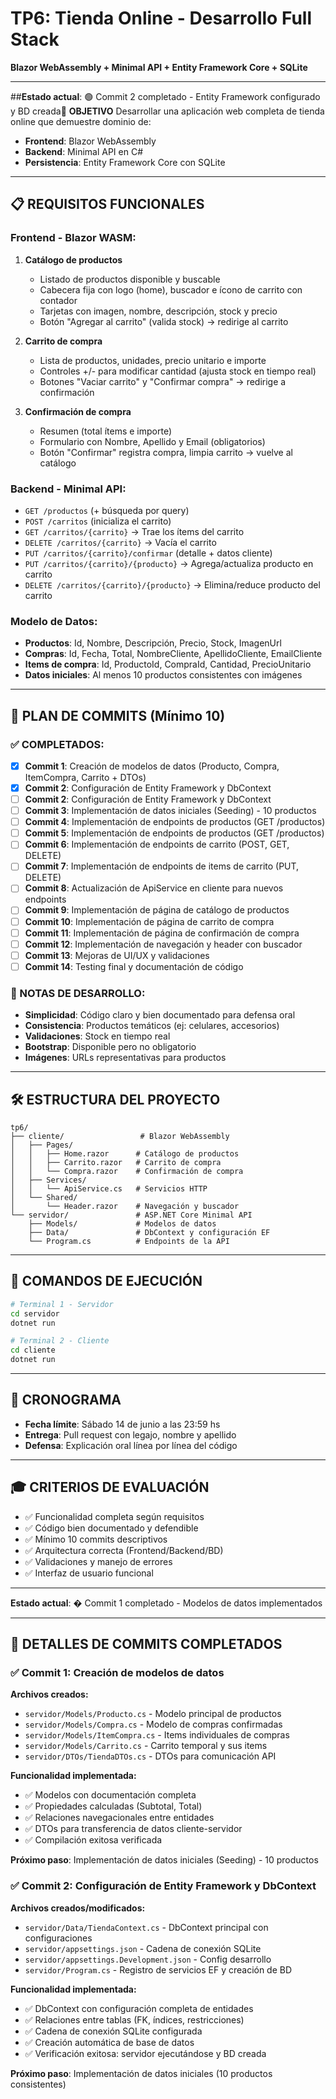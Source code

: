 # TP6: Tienda Online - Desarrollo Full Stack
**Blazor WebAssembly + Minimal API + Entity Framework Core + SQLite**

---

##**Estado actual**: 🟢 Commit 2 completado - Entity Framework configurado y BD creada🎯 **OBJETIVO**
Desarrollar una aplicación web completa de tienda online que demuestre dominio de:
- **Frontend**: Blazor WebAssembly 
- **Backend**: Minimal API en C#
- **Persistencia**: Entity Framework Core con SQLite

---

## 📋 **REQUISITOS FUNCIONALES**

### **Frontend - Blazor WASM:**
1. **Catálogo de productos**
   - Listado de productos disponible y buscable
   - Cabecera fija con logo (home), buscador e ícono de carrito con contador
   - Tarjetas con imagen, nombre, descripción, stock y precio
   - Botón "Agregar al carrito" (valida stock) → redirige al carrito

2. **Carrito de compra**
   - Lista de productos, unidades, precio unitario e importe
   - Controles +/- para modificar cantidad (ajusta stock en tiempo real)
   - Botones "Vaciar carrito" y "Confirmar compra" → redirige a confirmación

3. **Confirmación de compra**
   - Resumen (total ítems e importe)
   - Formulario con Nombre, Apellido y Email (obligatorios)
   - Botón "Confirmar" registra compra, limpia carrito → vuelve al catálogo

### **Backend - Minimal API:**
- `GET /productos` (+ búsqueda por query)
- `POST /carritos` (inicializa el carrito)
- `GET /carritos/{carrito}` → Trae los ítems del carrito
- `DELETE /carritos/{carrito}` → Vacía el carrito
- `PUT /carritos/{carrito}/confirmar` (detalle + datos cliente)
- `PUT /carritos/{carrito}/{producto}` → Agrega/actualiza producto en carrito
- `DELETE /carritos/{carrito}/{producto}` → Elimina/reduce producto del carrito

### **Modelo de Datos:**
- **Productos**: Id, Nombre, Descripción, Precio, Stock, ImagenUrl
- **Compras**: Id, Fecha, Total, NombreCliente, ApellidoCliente, EmailCliente
- **Items de compra**: Id, ProductoId, CompraId, Cantidad, PrecioUnitario
- **Datos iniciales**: Al menos 10 productos consistentes con imágenes

---

## 🚀 **PLAN DE COMMITS (Mínimo 10)**

### **✅ COMPLETADOS:**
- [x] **Commit 1**: Creación de modelos de datos (Producto, Compra, ItemCompra, Carrito + DTOs)
- [x] **Commit 2**: Configuración de Entity Framework y DbContext
- [ ] **Commit 2**: Configuración de Entity Framework y DbContext
- [ ] **Commit 3**: Implementación de datos iniciales (Seeding) - 10 productos
- [ ] **Commit 4**: Implementación de endpoints de productos (GET /productos)
- [ ] **Commit 5**: Implementación de endpoints de productos (GET /productos)
- [ ] **Commit 6**: Implementación de endpoints de carrito (POST, GET, DELETE)
- [ ] **Commit 7**: Implementación de endpoints de items de carrito (PUT, DELETE)
- [ ] **Commit 8**: Actualización de ApiService en cliente para nuevos endpoints
- [ ] **Commit 9**: Implementación de página de catálogo de productos
- [ ] **Commit 10**: Implementación de página de carrito de compra
- [ ] **Commit 11**: Implementación de página de confirmación de compra
- [ ] **Commit 12**: Implementación de navegación y header con buscador
- [ ] **Commit 13**: Mejoras de UI/UX y validaciones
- [ ] **Commit 14**: Testing final y documentación de código

### **📝 NOTAS DE DESARROLLO:**
- **Simplicidad**: Código claro y bien documentado para defensa oral
- **Consistencia**: Productos temáticos (ej: celulares, accesorios)
- **Validaciones**: Stock en tiempo real
- **Bootstrap**: Disponible pero no obligatorio
- **Imágenes**: URLs representativas para productos

---

## 🛠️ **ESTRUCTURA DEL PROYECTO**

```
tp6/
├── cliente/                 # Blazor WebAssembly
│   ├── Pages/
│   │   ├── Home.razor      # Catálogo de productos
│   │   ├── Carrito.razor   # Carrito de compra
│   │   └── Compra.razor    # Confirmación de compra
│   ├── Services/
│   │   └── ApiService.cs   # Servicios HTTP
│   └── Shared/
│       └── Header.razor    # Navegación y buscador
└── servidor/               # ASP.NET Core Minimal API
    ├── Models/             # Modelos de datos
    ├── Data/               # DbContext y configuración EF
    └── Program.cs          # Endpoints de la API
```

---

## 🔧 **COMANDOS DE EJECUCIÓN**
```bash
# Terminal 1 - Servidor
cd servidor
dotnet run

# Terminal 2 - Cliente  
cd cliente
dotnet run
```

---

## 📅 **CRONOGRAMA**
- **Fecha límite**: Sábado 14 de junio a las 23:59 hs
- **Entrega**: Pull request con legajo, nombre y apellido
- **Defensa**: Explicación oral línea por línea del código

---

## 🎓 **CRITERIOS DE EVALUACIÓN**
- ✅ Funcionalidad completa según requisitos
- ✅ Código bien documentado y defendible
- ✅ Mínimo 10 commits descriptivos
- ✅ Arquitectura correcta (Frontend/Backend/BD)
- ✅ Validaciones y manejo de errores
- ✅ Interfaz de usuario funcional

---

**Estado actual**: � Commit 1 completado - Modelos de datos implementados

---

## 📝 **DETALLES DE COMMITS COMPLETADOS**

### **✅ Commit 1: Creación de modelos de datos**
**Archivos creados:**
- `servidor/Models/Producto.cs` - Modelo principal de productos
- `servidor/Models/Compra.cs` - Modelo de compras confirmadas  
- `servidor/Models/ItemCompra.cs` - Items individuales de compras
- `servidor/Models/Carrito.cs` - Carrito temporal y sus items
- `servidor/DTOs/TiendaDTOs.cs` - DTOs para comunicación API

**Funcionalidad implementada:**
- ✅ Modelos con documentación completa
- ✅ Propiedades calculadas (Subtotal, Total)
- ✅ Relaciones navegacionales entre entidades
- ✅ DTOs para transferencia de datos cliente-servidor
- ✅ Compilación exitosa verificada

**Próximo paso**: Implementación de datos iniciales (Seeding) - 10 productos

### **✅ Commit 2: Configuración de Entity Framework y DbContext**
**Archivos creados/modificados:**
- `servidor/Data/TiendaContext.cs` - DbContext principal con configuraciones
- `servidor/appsettings.json` - Cadena de conexión SQLite
- `servidor/appsettings.Development.json` - Config desarrollo
- `servidor/Program.cs` - Registro de servicios EF y creación de BD

**Funcionalidad implementada:**
- ✅ DbContext con configuración completa de entidades
- ✅ Relaciones entre tablas (FK, índices, restricciones)
- ✅ Cadena de conexión SQLite configurada
- ✅ Creación automática de base de datos
- ✅ Verificación exitosa: servidor ejecutándose y BD creada

**Próximo paso**: Implementación de datos iniciales (10 productos consistentes)

